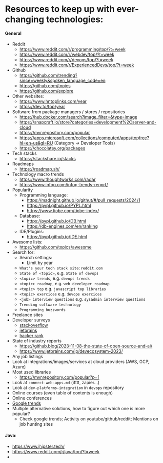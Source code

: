 # Resources to keep up with ever-changing technologies:

#### General
* Reddit
    * https://www.reddit.com/r/programming/top/?t=week
    * https://www.reddit.com/r/webdev/top/?t=week
    * https://www.reddit.com/r/devops/top/?t=week
    * https://www.reddit.com/r/ExperiencedDevs/top/?t=week
* Github
    * https://github.com/trending?since=weekly&spoken_language_code=en
    * https://github.com/topics
    * https://github.com/explore
* Other websites:
    * https://www.hntoplinks.com/year
    * https://dev.to/top/year
* Software from package managers / stores / repositories
    * https://hub.docker.com/search?image_filter=&type=image
    * https://snapcraft.io/store?categories=development%2Cserver-and-cloud
    * https://mvnrepository.com/popular
    * https://apps.microsoft.com/collections/computed/apps/topfree?hl=en-us&gl=RU (Category -> Developer Tools)
    * https://chocolatey.org/packages
* Tech stacks
    * https://stackshare.io/stacks
* Roadmaps
    * https://roadmap.sh/
* Technology macro trends
    * https://www.thoughtworks.com/radar
    * https://www.infoq.com/infoq-trends-report/
* Popularity
    * Programming language:
        * https://madnight.github.io/githut/#/pull_requests/2024/1
        * https://pypl.github.io/PYPL.html
        * https://www.tiobe.com/tiobe-index/
    * Database:
        * https://pypl.github.io/DB.html
        * https://db-engines.com/en/ranking
    * IDE/Plugins:
        * https://pypl.github.io/IDE.html
* Awesome lists:
    * https://github.com/topics/awesome
* Search for: 
    * Search settings:
        * Limit by year
    * `What's your tech stack site:reddit.com`
    * `State of <topic>`, e.g. `State of devops`
    * `<topic> trends`, e.g. `devops trends`
    * `<topic> roadmap`, e.g. `web developer roadmap`
    * `<topic> top` e.g. `javascript top libraries`
    * `<topic> exercices` e.g. `devops exercices`
    * `<job> interview questions` e.g. `sysadmin interview questions`
    * `Trending software technology`
    * `Programming buzzwords`
* Freelance sites
* Developer surveys
    * [stackoverflow](https://insights.stackoverflow.com/survey/2020)
    * [jetbrains](https://www.jetbrains.com/lp/devecosystem-2021/)
    * [hacker rank](https://www.hackerrank.com/research/developer-skills/2023)
* State of industry reports
    * https://github.blog/2023-11-08-the-state-of-open-source-and-ai/
    * https://www.jetbrains.com/lp/devecosystem-2023/
* Any job listings
* Look at integrations/images/services at cloud providers (AWS, GCP, Azure)
* Most used libraries
    * https://mvnrepository.com/popular?p=1
* Look at `connect-web-apps.md` (ifttt, zapier...)
* Look at `dev-platforms-integration` in `devops` repository
* Online courses (even table of contents is enough)
* Online conferences
* [Google trends](https://trends.google.com/trends/explore?q=%2Fm%2F07sbkfb,%2Fm%2F02p97)
* Multiple alternative solutions, how to figure out which one is more popular?
    * Check google trends; Activity on youtube/github/reddit; Mentions on job hunting sites

#### Java:
* https://www.jhipster.tech/
* https://www.reddit.com/r/java/top/?t=week
* 
